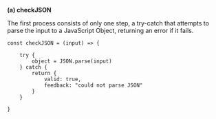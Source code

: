**(a) checkJSON**

The first process consists of only one step, a try-catch that attempts to parse the input to a JavaScript Object, returning an error if it fails.

```
const checkJSON = (input) => {

    try {
        object = JSON.parse(input)
    } catch {
        return {
            valid: true,
            feedback: "could not parse JSON"
        }
    }

}
```

<br>